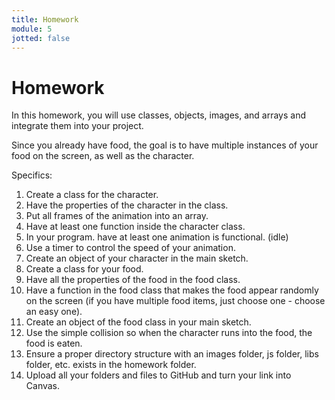 ```yaml
---
title: Homework
module: 5
jotted: false
---
```


# Homework

<!--
In this homework, you are going to move an animated character.  If you can, relate it to your project.  Create a class of the objects in your project (simple shapes, images, properties, functions) The character should move when either WASD or the arrow keys are pressed (your choice) or independently.  When the character moves, it should go from an idle state to a moving state.

<a href="https://github.com/Montana-Media-Arts/220_CreativeCoding2-Spring2022-Samples/tree/main/Homework%204" target="_new">Homework 4 Example</a>

Specifics:
1.	Create a class for the player
2.	Hold all image objects in an array
3.	Change animations to movement when the WASD or arrow keys are pressed
4.	Have another animation change by key press or some other timing event.
5.	Potentially move the character around the screen.
-->

In this homework, you will use classes, objects, images, and arrays and integrate them into your project.  

Since you already have food, the goal is to have multiple instances of your food on the screen, as well as the character.

<!--Since you already have food, your animated character should (hopefully) move and eat the food. The goal is to have multiple instances of your food on the screen, and the character will go and eat them. (based on location)  
-->
<!--If the character eats the food, integrate a timer so the food reappears. 

Move the character using either WASD or the arrow keys (your choice). 
-->
Specifics:

1. Create a class for the character.
2. Have the properties of the character in the class.
3. Put all frames of the animation into an array.
4. Have at least one function inside the character class.
5. In your program. have at least one animation is functional. (idle)
6. Use a timer to control the speed of your animation.
7. Create an object of your character in the main sketch.
8. Create a class for your food.
9. Have all the properties of the food in the food class.
10. Have a function in the food class that makes the food appear randomly on the screen (if you have multiple food items, just choose one - choose an easy one).
11. Create an object of the food class in your main sketch. 
12. Use the simple collision so when the character runs into the food, the food is eaten.
12. Ensure a proper directory structure with an images folder, js folder, libs folder, etc. exists in the homework folder.
13. Upload all your folders and files to GitHub and turn your link into Canvas.

